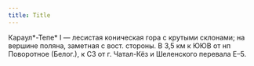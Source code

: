 ```yaml
---
title: Title
---
```


Караул*-Тепе* I — лесистая коническая гора с крутыми склонами; на вершине
поляна, заметная с вост. стороны. В 3,5 км к ЮЮВ от нп Поворотное (Белог.), к СЗ
от г. Чатал-Кёз и Шеленского перевала Е–5.

